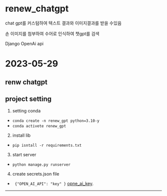 # renew_chatgpt

chat gpt를 커스텀하여 
텍스트 결과와 이미지결과를 받을 수있음

손 이미지를 첨부하여 수어로 인식하여 챗gpt를 검색


Django
OpenAi api


# 2023-05-29 
renw chatgpt
------------------------------------
<h2>project setting</h2>

1.  setting conda
 - `conda create -n renew_gpt python=3.10-y`
 - `conda activete renew_gpt`

2. install lib
 - `pip isntall -r requirements.txt`

3. start server
 - `python manage.py runserver`

4. create secrets.json file
- ` {"OPEN_AI_API": "key" }`
[opne_ai_key](https://platform.openai.com/account/api-keys).
------------------------------------

